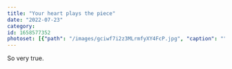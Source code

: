 ```yaml
---
title: "Your heart plays the piece"
date: "2022-07-23"
category: 
id: 1658577352
photoset: [{"path": "/images/gciwf7i2z3MLrmfyXY4FcP.jpg", "caption": "", "thumbnail": "True"}]
---
```

So very true. 